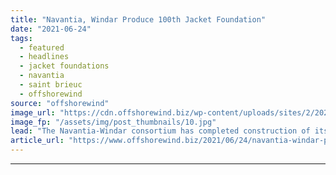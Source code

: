 ```yaml
---
title: "Navantia, Windar Produce 100th Jacket Foundation"
date: "2021-06-24"
tags: 
  - featured
  - headlines
  - jacket foundations
  - navantia
  - saint brieuc
  - offshorewind
source: "offshorewind"
image_url: "https://cdn.offshorewind.biz/wp-content/uploads/sites/2/2021/06/24133503/Jacket-100_Navantia.jpg"
image_fp: "/assets/img/post_thumbnails/10.jpg"
lead: "The Navantia-Windar consortium has completed construction of its 100th jacket foundation at Navantia&#8217;s yard"
article_url: "https://www.offshorewind.biz/2021/06/24/navantia-windar-produce-100th-jacket-foundation/"
---
```


---
